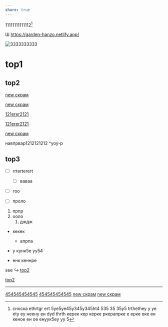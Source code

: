 ```yaml
---
share: true
---
```


11111111111112[^1]

Ш   https://garden-hanzo.netlify.app/

![3333333333](Pasted%20image%2020221227093739%201.png)


# top1
## top2

[new скрам](new%20скрам.md)

[new скрам](new%20скрам.md)

[121erer2121](INBOX/121erer2121.md)


[121erer2121](INBOX/121erer2121.md)



[new скрам](new%20скрам.md)



навпрвар1212121212 ^yoy-p



## top3

[^1]: сноска ethrtgr ert 5ye5ye45y345y345ht4 535 35 35y5 trthethey у уе ety ey неену ен
dyd thrth керек кер керке ркерапрке е ерке 
 еке ен кеное ен ое
енуук5еу уу 5



- [ ] rrterterert
	- [ ] ваваа
- [ ] гоо
- [ ] проло


1. прпр
2. ооло
	1. дждж
- кекек
	- апрпа





- у кунк5е уу54
- енк кеннре

see _↪_ [top2](INBOX/121erer2121.md#top2)


[top2](INBOX/121erer2121.md#top2)




------------------------
[454545454545](454545454545)
[454545454545](454545454545)
[new скрам](INBOX/new%20скрам.md)
[new скрам](new%20скрам.md)
